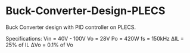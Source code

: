 # Buck-Converter-Design-PLECS

Buck Converter design with PID controller on PLECS.

Specifications:
Vin = 40V - 100V
Vo = 28V
Po = 420W
fs = 150kHz
ΔIL = 25% of IL
ΔVo = 0.1% of Vo
